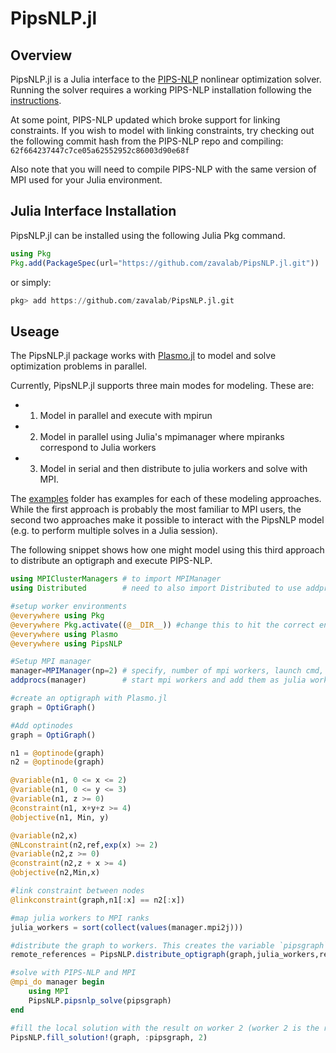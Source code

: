 # PipsNLP.jl

## Overview
PipsNLP.jl is a Julia interface to the [PIPS-NLP](https://github.com/Argonne-National-Laboratory/PIPS/tree/master/PIPS-NLP) nonlinear optimization solver.
Running the solver requires a working PIPS-NLP installation following the [instructions](https://github.com/Argonne-National-Laboratory/PIPS).   

At some point, PIPS-NLP updated which broke support for linking constraints.  If you wish to model with linking constraints, try checking out the following commit hash from the
PIPS-NLP repo and compiling: `62f664237447c7ce05a62552952c86003d90e68f`

Also note that you will need to compile PIPS-NLP with the same version of MPI used for your Julia environment.

## Julia Interface Installation
PipsNLP.jl can be installed using the following Julia Pkg command.

```julia
using Pkg
Pkg.add(PackageSpec(url="https://github.com/zavalab/PipsNLP.jl.git"))
```
or simply:
```julia
pkg> add https://github.com/zavalab/PipsNLP.jl.git
```

## Useage
The PipsNLP.jl package works with [Plasmo.jl](https://github.com/zavalab/Plasmo.jl) to model and solve optimization problems in parallel.

Currently, PipsNLP.jl supports three main modes for modeling.  These are:
- 1) Model in parallel and execute with mpirun
- 2) Model in parallel using Julia's mpimanager where mpiranks correspond to Julia workers
- 3) Model in serial and then distribute to julia workers and solve with MPI.  

The [examples](https://github.com/zavalab/PipsNLP.jl/tree/master/examples) folder has examples for each of these modeling approaches.  While the first approach is probably the most familiar
to MPI users, the second two approaches make it possible to interact with the PipsNLP model (e.g. to perform multiple solves in a Julia session).  

The following snippet shows how one might model using this third approach to distribute an optigraph and execute PIPS-NLP.

```julia
using MPIClusterManagers # to import MPIManager
using Distributed        # need to also import Distributed to use addprocs()

#setup worker environments
@everywhere using Pkg
@everywhere Pkg.activate((@__DIR__)) #change this to hit the correct environment
@everywhere using Plasmo
@everywhere using PipsNLP

#Setup MPI manager
manager=MPIManager(np=2) # specify, number of mpi workers, launch cmd, etc.
addprocs(manager)        # start mpi workers and add them as julia workers too.

#create an optigraph with Plasmo.jl
graph = OptiGraph()

#Add optinodes
graph = OptiGraph()

n1 = @optinode(graph)
n2 = @optinode(graph)

@variable(n1, 0 <= x <= 2)
@variable(n1, 0 <= y <= 3)
@variable(n1, z >= 0)
@constraint(n1, x+y+z >= 4)
@objective(n1, Min, y)

@variable(n2,x)
@NLconstraint(n2,ref,exp(x) >= 2)
@variable(n2,z >= 0)
@constraint(n2,z + x >= 4)
@objective(n2,Min,x)

#link constraint between nodes
@linkconstraint(graph,n1[:x] == n2[:x])

#map julia workers to MPI ranks
julia_workers = sort(collect(values(manager.mpi2j)))

#distribute the graph to workers. This creates the variable `pipsgraph` on each worker with an allocation of optinodes.
remote_references = PipsNLP.distribute_optigraph(graph,julia_workers,remote_name = :pipsgraph)

#solve with PIPS-NLP and MPI
@mpi_do manager begin
    using MPI
    PipsNLP.pipsnlp_solve(pipsgraph)
end

#fill the local solution with the result on worker 2 (worker 2 is the root MPI rank)
PipsNLP.fill_solution!(graph, :pipsgraph, 2)
```
